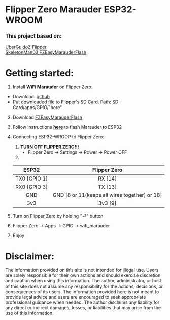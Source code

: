 # Flipper Zero Marauder ESP32-WROOM

### This project based on:
[UberGuidoZ Flipper](https://github.com/UberGuidoZ/Flipper)  
[SkeletonMan03 FZEasyMarauderFlash](https://github.com/SkeletonMan03/FZEasyMarauderFlash)


# Getting started:
1. Install **WiFi Marauder** on Flipper Zero:
- Download: [github](https://github.com/UberGuidoZ/Flipper/blob/main/Applications/Custom%20(UL%2C%20RM%2C%20XFW)/RogueMaster/GPIO/ESP32/wifi_marauder.fap)
- Put downloaded file to Flipper's SD Card. Path: SD Card/apps/GPIO/"here"  

2. Download [FZEasyMarauderFlash](https://github.com/SkeletonMan03/FZEasyMarauderFlash)
3. Follow instructions [**here**](https://github.com/SkeletonMan03/FZEasyMarauderFlash#readme) to flash Marauder to ESP32
4. Connecting ESP32-WROOP to Flipper Zero:

    1. **TURN OFF FLIPPER ZERO!!!**
        - Flipper Zero → Settings → Power → Power OFF
    2.

    |     ESP32    	|                  Flipper Zero                 	|
    |:------------:	|:---------------------------------------------:	|
    | TX0 [GPIO 1] 	|                    RX [14]                    	|
    | RX0 [GPIO 3] 	|                    TX [13]                    	|
    |      GND     	| GND [8 or 11(keeps all wires together) or 18] 	|
    |      3v3     	|                    3v3 [9]                    	|

5. Turn on Flipper Zero by holding "⏎" button
6. Flipper Zero → Apps → GPIO → wifi_marauder
7. Enjoy

# Disclaimer:

The information provided on this site is not intended for illegal use. Users are solely responsible for their own actions and should exercise discretion and caution when using this information. The author, administrator, or host of this site does not assume any responsibility for the actions, decisions, or consequences of its users. The information provided here is not meant to provide legal advice and users are encouraged to seek appropriate professional guidance when needed. The author disclaims any liability for any direct or indirect damages, losses, or liabilities that may arise from the use of this information.